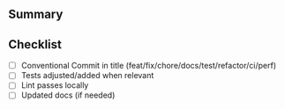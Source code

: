 ## Summary
<!-- What does this PR change? -->

## Checklist
- [ ] Conventional Commit in title (feat/fix/chore/docs/test/refactor/ci/perf)
- [ ] Tests adjusted/added when relevant
- [ ] Lint passes locally
- [ ] Updated docs (if needed)
